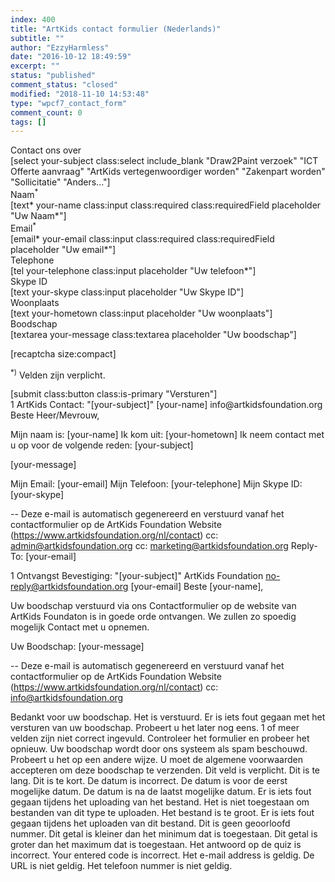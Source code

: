 ```yaml
---
index: 400
title: "ArtKids contact formulier (Nederlands)"
subtitle: ""
author: "EzzyHarmless"
date: "2016-10-12 18:49:59"
excerpt: ""
status: "published"
comment_status: "closed"
modified: "2018-11-10 14:53:48"
type: "wpcf7_contact_form"
comment_count: 0
tags: []
---
```


<div class="field">
  <label class="label your-subject"> Contact ons over </label>
  <div class="control">
    <div class="select">
      [select your-subject class:select include_blank
      "Draw2Paint verzoek"
      "ICT Offerte aanvraag"
      "ArtKids vertegenwoordiger worden"
      "Zakenpart worden"
      "Sollicitatie"
      "Anders..."]
    </div>
  </div>
</div>

<div class="field">
  <div class="label">Naam<sup>*</sup></div>
  <div class="control has-icons-left has-icons-right">
    [text* your-name class:input class:required class:requiredField placeholder "Uw Naam*"]
    <span class="icon is-small is-left">
      <i class="fa fa-user"> </i>
    </span>
  </div>
</div>

<div class="field">
  <label class="label">Email<sup>*</sup></label>
  <div class="control has-icons-left has-icons-right">
    [email* your-email class:input class:required class:requiredField placeholder "Uw email*"]
    <span class="icon is-small is-left">
      <i class="fa fa-envelope"></i>
    </span>
  </div>
</div>

<div class="field">
  <label class="label">Telephone</label>
  <div class="control has-icons-left has-icons-right">
    [tel your-telephone class:input placeholder "Uw telefoon*"]
    <span class="icon is-small is-left">
      <i class="fa fa-phone"></i>
    </span>
  </div>
</div>

<div class="field">
  <label class="label">Skype ID</label>
  <div class="control has-icons-left has-icons-right">
      [text your-skype class:input placeholder "Uw Skype ID"]
    <span class="icon is-small is-left">
      <i class="fa fa-skype"></i>
    </span>
  </div>
</div>

<div class="field">
  <label class="label">Woonplaats</label>
  <div class="control has-icons-left has-icons-right">
    [text your-hometown class:input placeholder "Uw woonplaats"]
    <span class="icon is-small is-left">
      <i class="fa fa-home"></i>
    </span>
  </div>
</div>

<div class="field">
  <label class="label">Boodschap</label>
  <div class="control">
    [textarea your-message class:textarea placeholder "Uw boodschap"]
  </div>
</div>

[recaptcha size:compact]

<p class="help is-success"><sup>*)</sup> Velden zijn verplicht.</p>

<div class="field is-grouped">
  <div class="control">
    [submit class:button class:is-primary "Versturen"]
  </div>
</div>
1
ArtKids Contact: "[your-subject]"
[your-name] <wordpress@artkidsfoundation.org>
info@artkidsfoundation.org
Beste Heer/Mevrouw,

Mijn naam is: [your-name]
Ik kom uit: [your-hometown]
Ik neem contact met u op voor de volgende reden: [your-subject]

[your-message]

Mijn Email: [your-email]
Mijn Telefoon: [your-telephone]
Mijn Skype ID: [your-skype]


--
Deze e-mail is automatisch gegenereerd en verstuurd vanaf het contactformulier op de ArtKids Foundation Website (https://www.artkidsfoundation.org/nl/contact)
cc: admin@artkidsfoundation.org
cc: marketing@artkidsfoundation.org
Reply-To: [your-email]



1
Ontvangst Bevestiging: "[your-subject]"
ArtKids Foundation <no-reply@artkidsfoundation.org>
[your-email]
Beste [your-name],

Uw boodschap verstuurd via ons Contactformulier op de website van ArtKids Foundaton is in goede orde ontvangen. We zullen zo spoedig mogelijk Contact met u opnemen.

Uw Boodschap:
[your-message]

--
Deze e-mail is automatisch gegenereerd en verstuurd vanaf het contactformulier op de ArtKids Foundation Website (https://www.artkidsfoundation.org/nl/contact)
cc: info@artkidsfoundation.org



Bedankt voor uw boodschap. Het is verstuurd.
Er is iets fout gegaan met het versturen van uw boodschap. Probeert u het later nog eens.
1 of meer velden zijn niet correct ingevuld. Controleer het formulier en probeer het opnieuw.
Uw boodschap wordt door ons systeem als spam beschouwd. Probeert u het op een andere wijze.
U moet de algemene voorwaarden accepteren om deze boodschap te verzenden.
Dit veld is verplicht.
Dit is te lang.
Dit is te kort.
De datum is incorrect.
De datum is voor de eerst mogelijke datum.
De datum is na de laatst mogelijke datum.
Er is iets fout gegaan tijdens het uploading van het bestand.
Het is niet toegestaan om bestanden van dit type te uploaden.
Het bestand is te groot.
Er is iets fout gegaan tijdens het uploaden van dit bestand.
Dit is geen geoorloofd nummer.
Dit getal is kleiner dan het minimum dat is toegestaan.
Dit getal is groter dan het maximum dat is toegestaan.
Het antwoord op de quiz is incorrect.
Your entered code is incorrect.
Het e-mail address is geldig.
De URL is niet geldig.
Het telefoon nummer is niet geldig.
